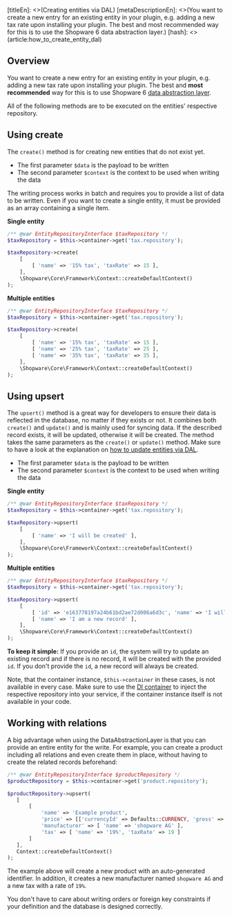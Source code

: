 [titleEn]: <>(Creating entities via DAL)
[metaDescriptionEn]: <>(You want to create a new entry for an existing entity in your plugin, e.g. adding a new tax rate upon installing your plugin. The best and most recommended way for this is to use the Shopware 6 data abstraction layer.)
[hash]: <>(article:how_to_create_entity_dal)

## Overview

You want to create a new entry for an existing entity in your plugin, e.g. adding a new tax rate upon installing your plugin.
The best and **most recommended** way for this is to use Shopware 6 [data abstraction layer](./../60-references-internals/10-core/130-dal.md).

All of the following methods are to be executed on the entities' respective repository.

## Using create

The `create()` method is for creating new entities that do not exist yet.

- The first parameter `$data` is the payload to be written
- The second parameter `$context` is the context to be used when writing the data

The writing process works in batch and requires you to provide a list of data to be written.
Even if you want to create a single entity, it must be provided as an array containing a single item.

**Single entity**

```php
/** @var EntityRepositoryInterface $taxRepository */
$taxRepository = $this->container->get('tax.repository');

$taxRepository->create(
    [
        [ 'name' => '15% tax', 'taxRate' => 15 ],
    ],
    \Shopware\Core\Framework\Context::createDefaultContext()
);
```

**Multiple entities**

```php
/** @var EntityRepositoryInterface $taxRepository */
$taxRepository = $this->container->get('tax.repository');

$taxRepository->create(
    [
        [ 'name' => '15% tax', 'taxRate' => 15 ],
        [ 'name' => '25% tax', 'taxRate' => 25 ],
        [ 'name' => '35% tax', 'taxRate' => 35 ],
    ],
    \Shopware\Core\Framework\Context::createDefaultContext()
);
```

## Using upsert

The `upsert()` method is a great way for developers to ensure their data is reflected in the database,
no matter if they exists or not. It combines both `create()` and `update()` and is mainly used for syncing data.
If the described record exists, it will be updated, otherwise it will be created.
The method takes the same parameters as the `create()` or `update()` method.
Make sure to have a look at the explanation on [how to update entities via DAL](./150-updating-entities-dal.md).

- The first parameter `$data` is the payload to be written
- The second parameter `$context` is the context to be used when writing the data

**Single entity**

```php
/** @var EntityRepositoryInterface $taxRepository */
$taxRepository = $this->container->get('tax.repository');

$taxRepository->upsert(
    [
        [ 'name' => 'I will be created' ],
    ],
    \Shopware\Core\Framework\Context::createDefaultContext()
);
```

**Multiple entities**

```php
/** @var EntityRepositoryInterface $taxRepository */
$taxRepository = $this->container->get('tax.repository');

$taxRepository->upsert(
    [
        [ 'id' => 'e163778197a24b61bd2ae72d006a6d3c', 'name' => 'I will have an updated name' ],
        [ 'name' => 'I am a new record' ],
    ],
    \Shopware\Core\Framework\Context::createDefaultContext()
);
```

**To keep it simple:** If you provide an `id`, the system will try to update an existing record and if there is no
 record, it will be created with the provided `id`.
 If you don't provide the `id`, a new record will always be created.
 
 Note, that the container instance, `$this->container` in these cases, is not available in every case.
 Make sure to use the [DI container](https://symfony.com/doc/current/service_container.html) to inject the respective repository
 into your service, if the container instance itself is not available in your code.
 
 ## Working with relations
 
 A big advantage when using the DataAbstractionLayer is that you can provide an entire entity for the write.
 For example, you can create a product including all relations and even create them in place, without having to create the related records beforehand:
 
 ```php
/** @var EntityRepositoryInterface $productRepository */
$productRepository = $this->container->get('product.repository');

$productRepository->upsert(
    [
        [
            'name' => 'Example product',
            'price' => [['currencyId' => Defaults::CURRENCY, 'gross' => 15, 'net' => 10, 'linked' => false ]],
            'manufacturer' => [ 'name' => 'shopware AG' ],
            'tax' => [ 'name' => '19%', 'taxRate' => 19 ]
        ]
    ],
    Context::createDefaultContext()
);
 ```
 
 The example above will create a new product with an auto-generated identifier. In addition, it creates a new manufacturer named `shopware AG`
 and a new tax with a rate of `19%`.
 
 You don't have to care about writing orders or foreign key constraints if your definition and the database is designed correctly.
